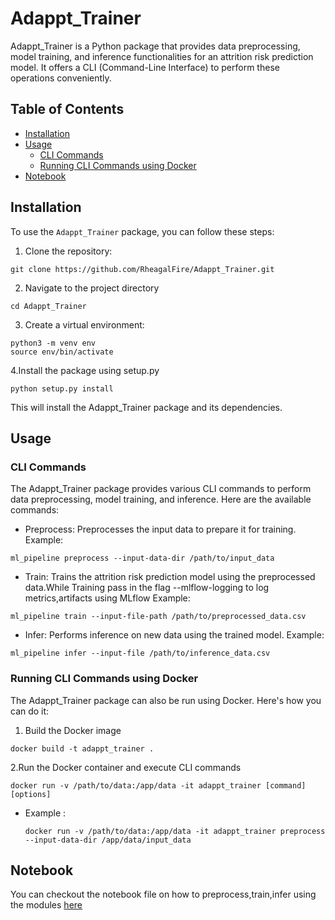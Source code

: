 # Adappt_Trainer

Adappt_Trainer is a Python package that provides data preprocessing, model training, and inference functionalities for an attrition risk prediction model. It offers a CLI (Command-Line Interface) to perform these operations conveniently.

## Table of Contents

- [Installation](#installation)
- [Usage](#usage)
  - [CLI Commands](#cli-commands)
  - [Running CLI Commands using Docker](#running-cli-commands-using-docker)
- [Notebook](#notebook)

## Installation

To use the `Adappt_Trainer` package, you can follow these steps:

1. Clone the repository:
```
git clone https://github.com/RheagalFire/Adappt_Trainer.git

```
2. Navigate to the project directory
```
cd Adappt_Trainer

```
3. Create a virtual environment:

```
python3 -m venv env
source env/bin/activate
```
4.Install the package using setup.py
```
python setup.py install

```
This will install the Adappt_Trainer package and its dependencies.

## Usage
### CLI Commands 
The Adappt_Trainer package provides various CLI commands to perform data preprocessing, model training, and inference. Here are the available commands:
- Preprocess: Preprocesses the input data to prepare it for training. Example:
```
ml_pipeline preprocess --input-data-dir /path/to/input_data

```
- Train: Trains the attrition risk prediction model using the preprocessed data.While Training pass in the flag --mlflow-logging to log metrics,artifacts using MLflow Example:
```
ml_pipeline train --input-file-path /path/to/preprocessed_data.csv

```
- Infer: Performs inference on new data using the trained model. Example:
```
ml_pipeline infer --input-file /path/to/inference_data.csv 

```
### Running CLI Commands using Docker
The Adappt_Trainer package can also be run using Docker. Here's how you can do it:

1. Build the Docker image
```
docker build -t adappt_trainer .

```
2.Run the Docker container and execute CLI commands
```
docker run -v /path/to/data:/app/data -it adappt_trainer [command] [options]

```
- Example : 
    ```
    docker run -v /path/to/data:/app/data -it adappt_trainer preprocess --input-data-dir /app/data/input_data

    ```
## Notebook
You can checkout the notebook file on how to preprocess,train,infer using the modules [here](notebooks/Running%20Modules.ipynb)  






